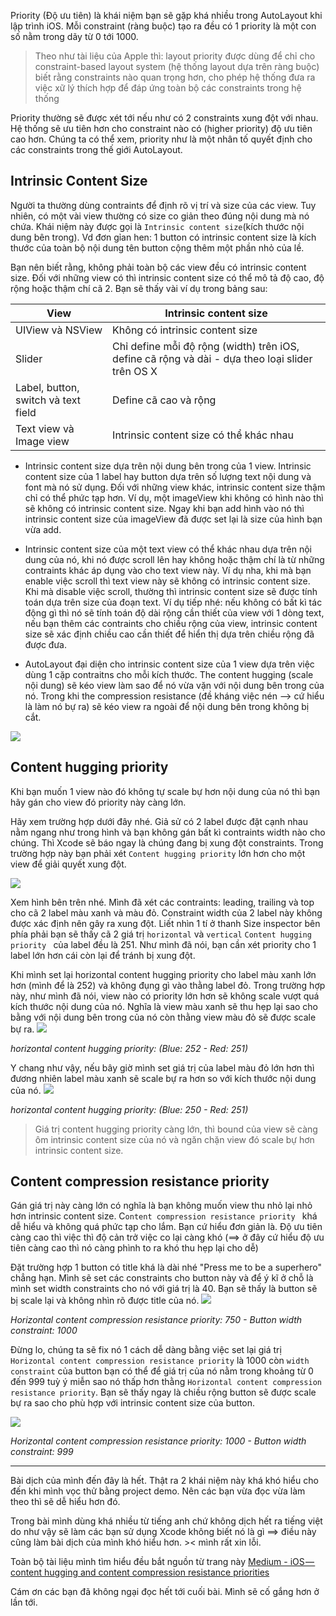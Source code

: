 Priority (Độ ưu tiên) là khái niệm bạn sẽ gặp khá nhiều trong AutoLayout khi lập trình iOS. Mỗi constraint (ràng buộc) tạo ra đều có 1 priority là một con số nằm trong dãy từ 0 tới 1000.


> Theo như tài liệu của Apple thì: layout priority được dùng để chỉ cho constraint-based layout system (hệ thống layout dựa trên ràng buộc) biết rằng constraints nào quan trọng hơn, cho phép hệ thống đưa ra việc xữ lý thích hợp để đáp ứng toàn bộ các constraints trong hệ thống


Priority thường sẽ được xét tới nếu như có 2 constraints xung đột với nhau. Hệ thống sẽ ưu tiên hơn cho constraint nào có (higher priority) độ ưu tiên cao hơn. Chúng ta có thể xem, priority như là một nhân tố quyết định cho các constraints trong thế giới AutoLayout.
## Intrinsic Content Size

Người ta thường dùng contraints để định rõ vị trí và size của các view. Tuy nhiên, có một vài view thường có size co giản theo đúng nội dung mà nó chứa. Khái niệm này được gọi là `Intrinsic content size`(kích thước nội dung bên trong). Vd đơn gỉan hen: 1 button có intrinsic content size là kích thước của toàn bộ nội dung tên button cộng thêm một phần nhỏ của lề.

Bạn nên biết rằng, không phải toàn bộ các view đều có intrinsic content size. Đối với những view có thì intrinsic content size có thể mô tả độ cao, độ rộng hoặc thậm chí cã 2. Bạn sẽ thấy vài ví dụ trong bảng sau:


| View | Intrinsic content size| 
| -------- | -------- | 
| UIView và NSView     | Không có intrinsic content size     |
| Slider |Chỉ define mỗi độ rộng (width) trên iOS, define cã rộng và dài - dựa theo loại slider trên OS X |
| Label, button, switch và text field | Define cã cao và rộng|
| Text view và Image view | Intrinsic content size có thể khác nhau |


* Intrinsic content size dựa trên nội dung bên trong của 1 view. Intrinsic content size của 1 label hay button dựa trên số lượng text nội dung và font mà nó sử dụng. Đối với những view khác, intrinsic content size thậm chỉ có thể phức tạp hơn. Ví dụ, một imageView khi không có hình nào thì sẽ không có intrinsic content size. Ngay khi bạn add hình vào nó thì intrinsic content size của imageView đã được set lại là size của hình bạn vừa add.

* Intrinsic content size của một text view có thể khác nhau dựa trên nội dung của nó, khi nó được scroll lên hay không hoặc thậm chí là từ những contraints khác áp dụng vào cho text view này. Ví dụ nha, khi mà bạn enable việc scroll thì text view này sẽ không có intrinsic content size. Khi mà disable việc scroll, thường thì intrinsic content size sẽ được tính toán dựa trên size của đoạn text. Ví dụ tiếp nhé: nếu không có bất kì tác động gì thì nó sẽ tính toán độ dài rộng cần thiết của view với 1 dòng text, nếu bạn thêm các contraints cho chiều rộng của view, intrinsic content size sẽ xác định chiều cao cần thiết để hiển thị dựa trên chiều rộng đã được đưa.

* AutoLayout đại diện cho intrinsic content size của 1 view dựa trên việc dùng 1 cặp contraitns cho mỗi kích thước. The content hugging (scale nội dung) sẽ kéo view làm sao để nó vừa vặn với nội dung bên trong của nó. Trong khi the compression resistance (đề kháng việc nén --> cứ hiểu là làm nó bự ra) sẽ kéo view ra ngoài để nội dung bên trong không bị cắt.

![](https://images.viblo.asia/dafefe98-8125-4638-ae51-3cdc1b9a32e1.png)

## Content hugging priority
Khi bạn muốn 1 view nào đó không tự scale bự hơn nội dung của nó thì bạn hãy gán cho view đó priority này càng lớn.

Hãy xem trường hợp dưới đây nhé. Giả sử có 2 label được đặt cạnh nhau nằm ngang như trong hình và bạn không gán bất kì contraints width nào cho chúng. Thì Xcode sẽ báo ngay là chúng đang bị xung đột constraints. Trong trường hợp này bạn phải xét `Content hugging priority` lớn hơn cho một view để giải quyết xung đột.

![](https://images.viblo.asia/049a79ce-f298-4e70-b4e5-568bc09dddba.png)

Xem hình bên trên nhé. Mình đã xét các contraints: leading, trailing và top cho cã 2 label màu xanh và màu đỏ. Constraint width của 2 label này không được xác định nên gây ra xung đột. Liết nhìn 1 tí ở thanh Size inspector bên phía phải bạn sẽ thấy cã 2 giá trị `horizontal` và `vertical` `Content hugging priority ` của label đều là 251. Như mình đã nói, bạn cần xét priority cho 1 label lớn hơn cái còn lại để tránh bị xung đột.

Khi mình set lại horizontal content hugging priority cho label màu xanh lớn hơn (mình để là 252) và không đụng gì vào thằng label đỏ. Trong trường hợp này, như mình đã nói, view nào có priority lớn hơn sẽ không scale vượt quá kích thước nội dung của nó. Nghĩa là view màu xanh sẽ thu hẹp lại sao cho bằng với nội dung bên trong của nó còn thằng view màu đỏ sẽ được scale bự ra.
![](https://images.viblo.asia/b9f6d3d8-7035-41fa-99fa-665a6edd3973.png)

*horizontal content hugging priority: (Blue: 252 - Red: 251)*

Y chang như vậy, nếu bây giờ mình set giá trị của label màu đỏ lớn hơn thì đương nhiên label màu xanh sẽ scale bự ra hơn so với kích thước nội dung của nó.
![](https://images.viblo.asia/7505df9a-fea0-4962-b219-85055c9d3916.png)

*horizontal content hugging priority: (Blue: 250 - Red: 251)*

> Giá trị content hugging priority càng lớn, thì bound của view sẽ càng ôm intrinsic content size của nó và ngăn chặn view đó scale bự hơn intrinsic content size.
> 
## Content compression resistance priority
Gán giá trị này càng lớn có nghĩa là bạn không muốn view thu nhỏ lại nhỏ hơn intrinsic content size.
C`ontent compression resistance priority ` khá dễ hiểu và không quá phức tạp cho lắm. Bạn cứ hiểu đơn giản là. Độ ưu tiên càng cao thì việc thì độ cản trở việc co lại càng khó (==> ở đây cứ hiểu độ ưu tiên càng cao thì nó càng phình to ra khó thu hẹp lại cho dễ)

Đặt trường hợp 1 button có title khá là dài nhé "Press me to be a superhero" chẳng hạn. Mình sẽ set các constraints cho button này và để ý kĩ ở chỗ là mình set width constraints cho nó với giá trị là 40. Bạn sẽ thấy là button sẽ bị scale lại và không nhìn rõ được title của nó.
![](https://images.viblo.asia/1ff4d118-be6a-40d8-9855-fc95699b9af0.png)

*Horizontal content compression resistance priority: 750 - Button width constraint: 1000*

Đừng lo, chúng ta sẽ fix nó 1 cách dễ dàng bằng việc set lại giá trị `Horizontal content compression resistance priority` là 1000 còn `width constraint` của button bạn có thể để giá trị của nó nằm trong khoảng từ 0 đến 999 tuỳ ý miễn sao nó thấp hơn thằng `Horizontal content compression resistance priority`. Bạn sẽ thấy ngay là chiều rộng button sẽ được scale bự ra sao cho phù hợp với intrinsic content size của button.

![](https://images.viblo.asia/c6e56625-df64-401d-b300-2100fccf1764.png)

*Horizontal content compression resistance priority: 1000 - Button width constraint: 999*

---
Bài dịch của mình đến đây là hết. Thật ra 2 khái niệm này khá khó hiểu cho đến khi mình vọc thử bằng project demo. Nên các bạn vừa đọc vừa làm theo thì sẽ dễ hiểu hơn đó.

Trong bài mình dùng khá nhiều từ tiếng anh chứ không dịch hết ra tiếng việt do như vậy sẽ làm các bạn sử dụng Xcode không biết nó là gì ==> điều này cũng làm bài dịch của mình khó hiểu hơn. >< mình rất xin lỗi.

Toàn bộ tài liệu mình tìm hiểu đều bắt nguồn từ trang này [Medium - iOS — content hugging and content compression resistance priorities](https://medium.com/@abhimuralidharan/ios-content-hugging-and-content-compression-resistance-priorities-476fb5828ef)

Cám ơn các bạn đã không ngại đọc hết tới cuối bài. Mình sẽ cố gắng hơn ở lần tới.